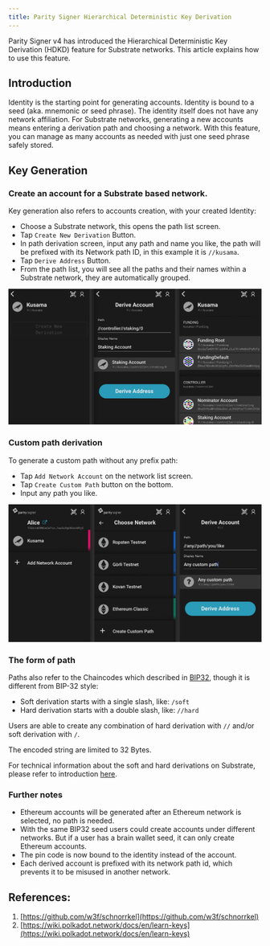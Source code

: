 ```yaml
---
title: Parity Signer Hierarchical Deterministic Key Derivation
---
```


Parity Signer v4 has introduced the Hierarchical Deterministic Key Derivation (HDKD) feature for Substrate networks. This article explains how to use this feature.

## Introduction

Identity is the starting point for generating accounts. Identity is bound to a seed (aka. mnemonic or seed phrase). The identity itself does not have any network affiliation. For Substrate networks, generating a new accounts means entering a derivation path and choosing a network. With this feature, you can manage as many accounts as needed with just one seed phrase safely stored.

## Key Generation

### Create an account for a Substrate based network.

Key generation also refers to accounts creation, with your created Identity:
- Choose a Substrate network, this opens the path list screen.
- Tap `Create New Derivation` Button.
- In path derivation screen, input any path and name you like, the path will be prefixed with its Network path ID, in this example it is `//kusama`.
- Tap `Derive Address` Button.
- From the path list, you will see all the paths and their names within a Substrate network, they are automatically grouped.

![screenshot Parity Signer HDKD Key Derivation](images/Parity-Signer-HDKD-0.png)

### Custom path derivation

To generate a custom path without any prefix path:
- Tap `Add Network Account` on the network list screen.
- Tap `Create Custom Path` button on the bottom.
- Input any path you like.

![screenshot Parity Signer HDKD Custom Path](images/Parity-Signer-HDKD-1.png)

### The form of path

Paths also refer to the Chaincodes which described in [BIP32](https://github.com/bitcoin/bips/blob/master/bip-0032.mediawiki/), though it is different from BIP-32 style:
* Soft derivation starts with a single slash, like: `/soft`
* Hard derivation starts with a double slash, like: `//hard`

Users are able to create any combination of hard derivation with `//` and/or soft derivation with `/`.

The encoded string are limited to 32 Bytes.

For technical information about the soft and hard derivations on Substrate, please refer to introduction [here](https://github.com/paritytech/parity-signer/wiki/HDKD-on-Parity-Signer#hdkd-general-on-substrate).

### Further notes

* Ethereum accounts will be generated after an Ethereum network is selected, no path is needed. 
* With the same BIP32 seed users could create accounts under different networks. But if a user has a brain wallet seed, it can only create Ethereum accounts. 
* The pin code is now bound to the identity instead of the account.
* Each derived account is prefixed with its network path id, which prevents it to be misused in another network.

## References:
1. [https://github.com/w3f/schnorrkel](https://github.com/w3f/schnorrkel)
2. [https://wiki.polkadot.network/docs/en/learn-keys](https://wiki.polkadot.network/docs/en/learn-keys)
